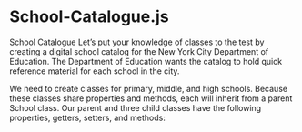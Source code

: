 # School-Catalogue.js

School Catalogue
Let’s put your knowledge of classes to the test by creating a digital 
school catalog for the New York City Department of Education. 
The Department of Education wants the catalog to hold quick reference material for each school in the city.

We need to create classes for primary, middle, and high schools. 
Because these classes share properties and methods, each will inherit 
from a parent School class. Our parent and three child classes have
the following properties, getters, setters, and methods:
